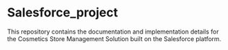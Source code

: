 # Salesforce_project
This repository contains the documentation and implementation details for the Cosmetics Store Management Solution built on the Salesforce platform. 
